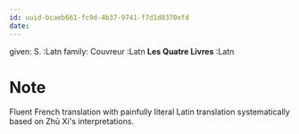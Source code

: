 ```yaml
---
id: uuid-bcaeb661-fc9d-4b37-9741-f7d1d0370efd
date: 
---
```


given: S. :Latn
family: Couvreur :Latn
**Les Quatre Livres** :Latn
# Note
Fluent French translation with painfully literal Latin translation systematically based on Zhū Xi's interpretations.